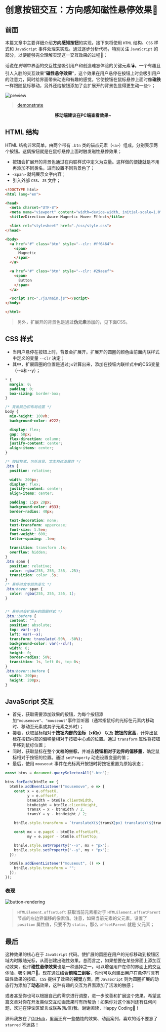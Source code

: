 # 创意按钮交互：方向感知磁性悬停效果🧲

## 前面
本篇文章中主要详细介绍**方向感知按钮**的实现，接下来将使用 `HTML` 结构、`CSS` 样式和 `JavaScript` 事件处理来实现。通过逐步分析代码，特别关注 `JavaScript` 的部分，以便能够完全理解实现这一交互效果的过程🚀；

话说在*前端*中界面的交互性是吸引用户和创造难忘体验的关键元素💣。一个有趣且引人入胜的交互效果"**磁性悬停效果**"，这个效果在用户悬停在按钮上时会吸引用户的注意力，同时给界面带来动态和有趣的感觉。它使按钮在鼠标悬停上面时像**磁铁**一样跟随鼠标移动，另外还给按钮添加了会扩展开的背景色显得更生动一些✨；

![preview](./button-preview.gif)
> [demonstrate](https://code.juejin.cn/pen/7275583398058393659)

**<p align=center>移动端建议在PC端查看效果~</p>**

## HTML 结构
HTML 结构非常简单，由两个带有 `.btn` 类的锚点元素（`<a>`）组成，分别表示两个按钮。这俩按钮就是在鼠标悬停上面时触发磁性悬停效果；
* 按钮会扩展开的背景色通过在内联样式中定义为变量。这样做的便捷就是不用再添加不同类名，进而设置不同背景色了；
* `<span>` 就纯展示文字内容；
* 引入外部 `CSS`、`JS` 文件；
```html
<!DOCTYPE html>
<html lang="en">

<head>
  <meta charset="UTF-8">
  <meta name="viewport" content="width=device-width, initial-scale=1.0">
  <title>Direction Aware Magnetic Hover Effect</title>

  <link rel="stylesheet" href="./css/style.css">
</head>

<body>
  <a href="#" class="btn" style="--clr: #ff6464">
    <span>
      Magnetic
    </span>
  </a>

  <a href="#" class="btn" style="--clr: #29aeef">
    <span>
      Button
    </span>
  </a>

  <script src="./js/main.js"></script>
</body>

</html>
```
> 另外，扩展开的背景色是通过**伪元素**添加的，见下面CSS。

## CSS 样式
* 当用户悬停在按钮上时，背景会扩展开。扩展开的圆圈的颜色由前面内联样式中定义的变量 `--clr` 决定；
* 其中，扩展圆圈的位置是通过`js`计算出来，添加在按钮内联样式中的CSS变量（--x和--y）；
```css
* {
  margin: 0;
  padding: 0;
  box-sizing: border-box;
}

/* 背景颜色和布局设置 */
body {
  min-height: 100vh;
  background-color: #222;

  display: flex;
  gap: 50px;
  flex-direction: column;
  justify-content: center;
  align-items: center;
}

/* 按钮样式，包括背景、文本和过渡属性 */
.btn {
  position: relative;

  width: 200px;
  display: flex;
  justify-content: center;
  align-items: center;

  padding: 15px 20px;
  background-color: #333;
  border-radius: 40px;

  text-decoration: none;
  text-transform: uppercase;
  font-size: 1.5em;
  font-weight: 600;
  letter-spacing: .1em;

  transition: transform .1s;
  overflow: hidden;
}
.btn span {
  position: relative;
  color: rgba(255, 255, 255, .25);
  transition: color .5s;
}
/* 悬停时文本颜色变化 */
.btn:hover span {
  color: rgba(255, 255, 255, 1);
}


/* 悬停时会扩展开的圆圈样式 */
.btn::before {
  content: "";
  position: absolute;
  top: var(--y);
  left: var(--x);
  transform: translate(-50%, -50%);
  background-color: var(--clr);
  width: 0;
  height: 0;
  border-radius: 50%;
  transition: 1s, left 0s, top 0s;
}
.btn:hover::before {
  width: 200px;
  height: 200px;
}

```

## JavaScript 交互
* 首先，获取需要添加效果的按钮，为每个按钮添加`"mousemove"`、`"mouseout"`事件监听器（通常指鼠标的光标在元素内移动时、移动至元素或其子元素之外时）；
* 接着，获取鼠标相对于**按钮内部的坐标（`x`和`y`）** 以及 **按钮的宽高**，计算出鼠标在按钮内部的偏移量相对于按钮中心点的位置。通过 `transform` 属性将按钮平移到鼠标位置；
* 同时，获取鼠标在整个**文档的坐标**，并减去**按钮相对于边界的偏移量**，确定鼠标相对于按钮的位置。通过 `setProperty` 动态设置变量的值；
* 最后，使用 `mouseout` 事件在光标离开按钮时将按钮重置为原始状态；
```javascript
const btns = document.querySelectorAll(".btn");

btns.forEach(btnEle => {
  btnEle.addEventListener("mousemove", e => {
    const x = e.offsetX,
          y = e.offsetY,
          btnWidth = btnEle.clientWidth,
          btnHeight = btnEle.clientHeight,
          transX = x - btnWidth / 2,
          transY = y - btnHeight / 2;

    btnEle.style.transform = `translateX(${transX}px) translateY(${transY}px)`;

    const mx = e.pageX - btnEle.offsetLeft,
          my = e.pageY - btnEle.offsetTop;

    btnEle.style.setProperty("--x", mx + "px");
    btnEle.style.setProperty("--y", my + "px");
  });

  btnEle.addEventListener("mouseout", () => {
    btnEle.style.transform = "";
  });
});
```

### 表现
![button-rendering](./button-rendering.png)
> `HTMLElement.offsetLeft` 获取当前元素相对于 `HTMLElement.offsetParent` 节点的左边界偏移的像素值。注意，如果当前元素的父元素，设置了 `position` 属性值，只要不为 `static`，那么 `offsetParent` 就是 父元素；

## 最后
这种效果的核心在于 `JavaScript` 代码。使扩展的圆圈在用户的光标移动到按钮区域内时跟随光标，从而创建出磁性效果。总而言之，如果想要在某些界面上添加互动效果，也许**磁性悬停效果**也是一种选择之一，可以增强用户在你的界面上的交互体验，吸引用户🤩。现在通过结合**前端三剑客**，你也可以创建出用户在悬停时具有磁性效果的按钮。`CSS` 提供了效果的**视觉**方面，而 `JavaScript` 则为圆圈扩展的动态行为添加了**动态**效果，这种有趣的交互为界面添加了活泼的触感；

或者甚至你也可以根据自己的需求进行调整，进一步改善和扩展这个效果。希望这篇文章对你在开发类似交互动画效果时有所帮助！如果你对这个案列还有任何问题，欢迎在评论区留言或联系(私信)我。谢谢阅读，Happy Coding🎉！

源码我放在了[GitHub](https://github.com/vnyoon/web-magic)，里面还有一些酷炫的效果、动画案列，喜欢的话不要忘了 `starred` 不迷路！

